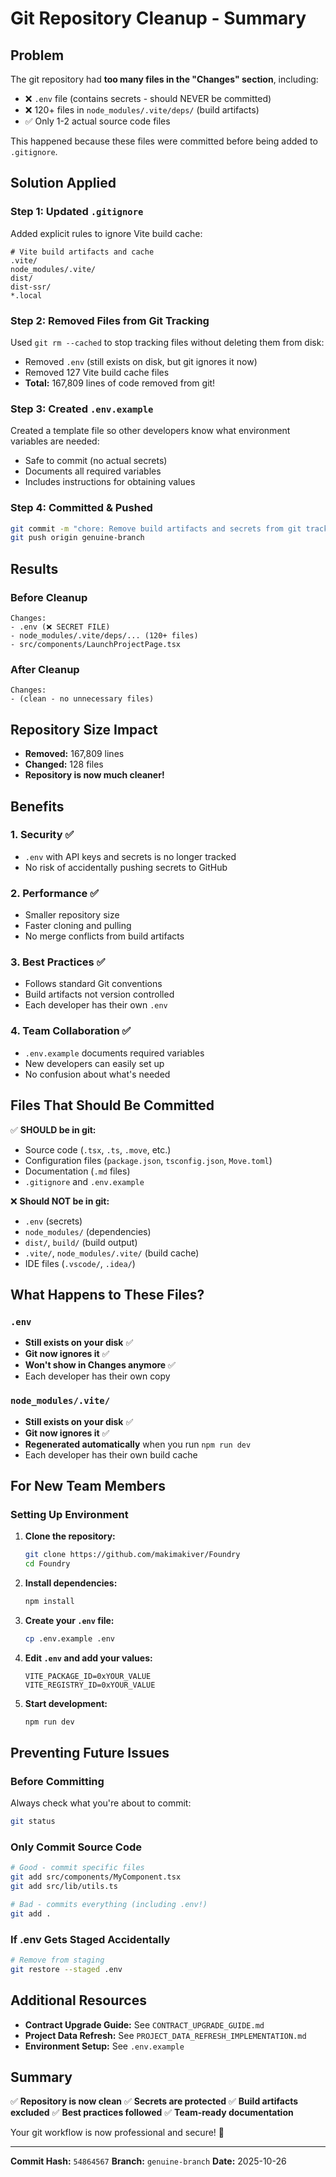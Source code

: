 # Git Repository Cleanup - Summary

## Problem
The git repository had **too many files in the "Changes" section**, including:
- ❌ `.env` file (contains secrets - should NEVER be committed)
- ❌ 120+ files in `node_modules/.vite/deps/` (build artifacts)
- ✅ Only 1-2 actual source code files

This happened because these files were committed before being added to `.gitignore`.

## Solution Applied

### Step 1: Updated `.gitignore`
Added explicit rules to ignore Vite build cache:
```gitignore
# Vite build artifacts and cache
.vite/
node_modules/.vite/
dist/
dist-ssr/
*.local
```

### Step 2: Removed Files from Git Tracking
Used `git rm --cached` to stop tracking files without deleting them from disk:
- Removed `.env` (still exists on disk, but git ignores it now)
- Removed 127 Vite build cache files
- **Total:** 167,809 lines of code removed from git!

### Step 3: Created `.env.example`
Created a template file so other developers know what environment variables are needed:
- Safe to commit (no actual secrets)
- Documents all required variables
- Includes instructions for obtaining values

### Step 4: Committed & Pushed
```bash
git commit -m "chore: Remove build artifacts and secrets from git tracking"
git push origin genuine-branch
```

## Results

### Before Cleanup
```
Changes:
- .env (❌ SECRET FILE)
- node_modules/.vite/deps/... (120+ files)
- src/components/LaunchProjectPage.tsx
```

### After Cleanup
```
Changes:
- (clean - no unnecessary files)
```

## Repository Size Impact
- **Removed:** 167,809 lines
- **Changed:** 128 files
- **Repository is now much cleaner!**

## Benefits

### 1. Security ✅
- `.env` with API keys and secrets is no longer tracked
- No risk of accidentally pushing secrets to GitHub

### 2. Performance ✅
- Smaller repository size
- Faster cloning and pulling
- No merge conflicts from build artifacts

### 3. Best Practices ✅
- Follows standard Git conventions
- Build artifacts not version controlled
- Each developer has their own `.env`

### 4. Team Collaboration ✅
- `.env.example` documents required variables
- New developers can easily set up
- No confusion about what's needed

## Files That Should Be Committed

✅ **SHOULD be in git:**
- Source code (`.tsx`, `.ts`, `.move`, etc.)
- Configuration files (`package.json`, `tsconfig.json`, `Move.toml`)
- Documentation (`.md` files)
- `.gitignore` and `.env.example`

❌ **Should NOT be in git:**
- `.env` (secrets)
- `node_modules/` (dependencies)
- `dist/`, `build/` (build output)
- `.vite/`, `node_modules/.vite/` (build cache)
- IDE files (`.vscode/`, `.idea/`)

## What Happens to These Files?

### `.env`
- **Still exists on your disk** ✅
- **Git now ignores it** ✅
- **Won't show in Changes anymore** ✅
- Each developer has their own copy

### `node_modules/.vite/`
- **Still exists on your disk** ✅
- **Git now ignores it** ✅
- **Regenerated automatically** when you run `npm run dev`
- Each developer has their own build cache

## For New Team Members

### Setting Up Environment

1. **Clone the repository:**
   ```bash
   git clone https://github.com/makimakiver/Foundry
   cd Foundry
   ```

2. **Install dependencies:**
   ```bash
   npm install
   ```

3. **Create your `.env` file:**
   ```bash
   cp .env.example .env
   ```

4. **Edit `.env` and add your values:**
   ```env
   VITE_PACKAGE_ID=0xYOUR_VALUE
   VITE_REGISTRY_ID=0xYOUR_VALUE
   ```

5. **Start development:**
   ```bash
   npm run dev
   ```

## Preventing Future Issues

### Before Committing
Always check what you're about to commit:
```bash
git status
```

### Only Commit Source Code
```bash
# Good - commit specific files
git add src/components/MyComponent.tsx
git add src/lib/utils.ts

# Bad - commits everything (including .env!)
git add .
```

### If .env Gets Staged Accidentally
```bash
# Remove from staging
git restore --staged .env
```

## Additional Resources

- **Contract Upgrade Guide:** See `CONTRACT_UPGRADE_GUIDE.md`
- **Project Data Refresh:** See `PROJECT_DATA_REFRESH_IMPLEMENTATION.md`
- **Environment Setup:** See `.env.example`

## Summary

✅ **Repository is now clean**
✅ **Secrets are protected**
✅ **Build artifacts excluded**
✅ **Best practices followed**
✅ **Team-ready documentation**

Your git workflow is now professional and secure! 🚀

---

**Commit Hash:** `54864567`
**Branch:** `genuine-branch`
**Date:** 2025-10-26


